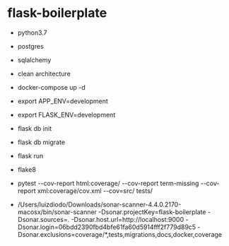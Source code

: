 # flask-boilerplate

- python3.7
- postgres
- sqlalchemy
- clean architecture

- docker-compose up -d
- export APP_ENV=development
- export FLASK_ENV=development
- flask db init
- flask db migrate
- flask run
- flake8
- pytest --cov-report html:coverage/ --cov-report term-missing --cov-report xml:coverage/cov.xml --cov=src/ tests/
- /Users/luizdiodo/Downloads/sonar-scanner-4.4.0.2170-macosx/bin/sonar-scanner  -Dsonar.projectKey=flask-boilerplate -Dsonar.sources=. -Dsonar.host.url=http://localhost:9000 -Dsonar.login=06bdd2390fbd4bfe61fa60d5914fff2f779d89c5 -Dsonar.exclusions=coverage/*,tests,migrations,docs,docker,coverage






